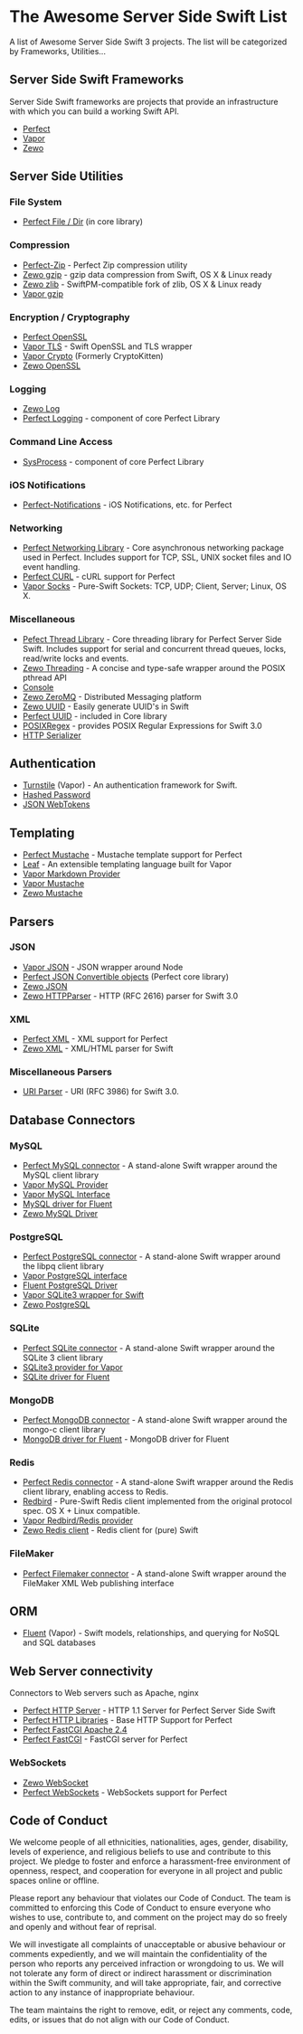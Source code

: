 # The Awesome Server Side Swift List

A list of Awesome Server Side Swift 3 projects. The list will be categorized by Frameworks, Utilities...

## Server Side Swift Frameworks
Server Side Swift frameworks are projects that provide an infrastructure with which you can build a working Swift API.

* [Perfect](https://github.com/PerfectlySoft/Perfect)
* [Vapor](https://github.com/vapor/vapor)
* [Zewo](https://github.com/Zewo/Zewo)

## Server Side Utilities

### File System

* [Perfect File / Dir](https://github.com/PerfectlySoft/Perfect) (in core library)

### Compression

* [Perfect-Zip](https://github.com/PerfectlySoft/Perfect-Zip) - Perfect Zip compression utility
* [Zewo gzip](https://github.com/Zewo/gzip) - gzip data compression from Swift, OS X & Linux ready
* [Zewo zlib](https://github.com/Zewo/zlib) - SwiftPM-compatible fork of zlib, OS X & Linux ready
* [Vapor gzip](https://github.com/vapor/gzip-provider)

### Encryption / Cryptography

* [Perfect OpenSSL](https://github.com/PerfectlySoft/Perfect-COpenSSL)
* [Vapor TLS](https://github.com/vapor/tls) - Swift OpenSSL and TLS wrapper
* [Vapor Crypto](https://github.com/vapor/crypto) (Formerly CryptoKitten)
* [Zewo OpenSSL](https://github.com/Zewo/COpenSSL)

### Logging

* [Zewo Log](https://github.com/Zewo/Log)
* [Perfect Logging](https://github.com/PerfectlySoft/Perfect) - component of core Perfect Library

### Command Line Access

* [SysProcess](https://github.com/PerfectlySoft/Perfect) - component of core Perfect Library

### iOS Notifications

* [Perfect-Notifications](https://github.com/PerfectlySoft/Perfect-Notifications) - iOS Notifications, etc. for Perfect

### Networking

* [Perfect Networking Library](https://github.com/PerfectlySoft/Perfect-Net) - Core asynchronous networking package used in Perfect. Includes support for TCP, SSL, UNIX socket files and IO event handling.
* [Perfect CURL](https://github.com/PerfectlySoft/Perfect-CURL) - cURL support for Perfect
* [Vapor Socks](https://github.com/vapor/socks) - Pure-Swift Sockets: TCP, UDP; Client, Server; Linux, OS X.


### Miscellaneous

* [Pefect Thread Library](https://github.com/PerfectlySoft/Perfect-Thread) - Core threading library for Perfect Server Side Swift. Includes support for serial and concurrent thread queues, locks, read/write locks and events.
* [Zewo Threading](https://github.com/Zewo/Thread) - A concise and type-safe wrapper around the POSIX pthread API
* [Console](https://github.com/vapor/console)
* [Zewo ZeroMQ](https://github.com/Zewo/ZeroMQ) - Distributed Messaging platform
* [Zewo UUID](https://github.com/Zewo/UUID) - Easily generate UUID's in Swift
* [Perfect UUID](https://github.com/PerfectlySoft/Perfect) - included in Core library
* [POSIXRegex](https://github.com/Zewo/POSIXRegex) - provides POSIX Regular Expressions for Swift 3.0
* [HTTP Serializer](https://github.com/Zewo/HTTPSerializer)

## Authentication

* [Turnstile](https://github.com/vapor/Turnstile) (Vapor) - An authentication framework for Swift.
* [Hashed Password](https://github.com/Zewo/HashedPassword)
* [JSON WebTokens](https://github.com/Zewo/JSONWebToken)

## Templating

* [Perfect Mustache](https://github.com/PerfectlySoft/Perfect-Mustache) - Mustache template support for Perfect
* [Leaf](https://github.com/vapor/leaf) - An extensible templating language built for Vapor
* [Vapor Markdown Provider](https://github.com/vapor/markdown-provider)
* [Vapor Mustache](https://github.com/vapor/mustache-provider)
* [Zewo Mustache](https://github.com/Zewo/Mustache)

## Parsers

### JSON

* [Vapor JSON](https://github.com/vapor/json) - JSON wrapper around Node
* [Perfect JSON Convertible objects](https://github.com/PerfectlySoft/Perfect) (Perfect core library)
* [Zewo JSON](https://github.com/Zewo/JSON)
* [Zewo HTTPParser](https://github.com/Zewo/HTTPParser) - HTTP (RFC 2616) parser for Swift 3.0

### XML

* [Perfect XML](https://github.com/PerfectlySoft/Perfect-XML) - XML support for Perfect
* [Zewo XML](https://github.com/Zewo/XML) - XML/HTML parser for Swift

### Miscellaneous Parsers

* [URI Parser](https://github.com/Zewo/URI) - URI (RFC 3986) for Swift 3.0.

## Database Connectors

### MySQL

* [Perfect MySQL connector](https://github.com/PerfectlySoft/Perfect-MySQL) - A stand-alone Swift wrapper around the MySQL client library
* [Vapor MySQL Provider](https://github.com/vapor/mysql-provider)
* [Vapor MySQL Interface](https://github.com/vapor/mysql)
* [MySQL driver for Fluent](https://github.com/vapor/mysql-driver)
* [Zewo MySQL Driver](https://github.com/Zewo/MySQL)

### PostgreSQL

* [Perfect PostgreSQL connector](https://github.com/PerfectlySoft/Perfect-PostgreSQL) - A stand-alone Swift wrapper around the libpq client library
* [Vapor PostgreSQL interface](https://github.com/vapor/postgresql)
* [Fluent PostgreSQL Driver](https://github.com/vapor/postgresql-driver) 
* [Vapor SQLite3 wrapper for Swift](https://github.com/vapor/sqlite)
* [Zewo PostgreSQL](https://github.com/Zewo/PostgreSQL)

### SQLite

* [Perfect SQLite connector](https://github.com/PerfectlySoft/Perfect-SQLite) - A stand-alone Swift wrapper around the SQLite 3 client library
* [SQLite3 provider for Vapor](https://github.com/vapor/sqlite-provider)
* [SQLite driver for Fluent](https://github.com/vapor/sqlite-driver)

### MongoDB

* [Perfect MongoDB connector](https://github.com/PerfectlySoft/Perfect-MongoDB) - A stand-alone Swift wrapper around the mongo-c client library
* [MongoDB driver for Fluent](https://github.com/vapor/mongo-driver) - MongoDB driver for Fluent

### Redis

* [Perfect Redis connector](https://github.com/PerfectlySoft/Perfect-Redis) - A stand-alone Swift wrapper around the Redis client library, enabling access to Redis.
* [Redbird](https://github.com/vapor/redbird) - Pure-Swift Redis client implemented from the original protocol spec. OS X + Linux compatible.
* [Vapor Redbird/Redis provider](https://github.com/vapor/redis-provider)
* [Zewo Redis client](https://github.com/Zewo/Redis) - Redis client for (pure) Swift

### FileMaker

* [Perfect Filemaker connector](https://github.com/PerfectlySoft/Perfect-FileMaker) - A stand-alone Swift wrapper around the FileMaker XML Web publishing interface

## ORM

* [Fluent](https://github.com/vapor/fluent) (Vapor) - Swift models, relationships, and querying for NoSQL and SQL databases

## Web Server connectivity
Connectors to Web servers such as Apache, nginx

* [Perfect HTTP Server](https://github.com/PerfectlySoft/Perfect-HTTPServer) - HTTP 1.1 Server for Perfect Server Side Swift
* [Perfect HTTP Libraries](https://github.com/PerfectlySoft/Perfect-HTTP) - Base HTTP Support for Perfect
* [Perfect FastCGI Apache 2.4](https://github.com/PerfectlySoft/Perfect-FastCGI-Apache2.4)
* [Perfect FastCGI](https://github.com/PerfectlySoft/Perfect-FastCGI) - FastCGI server for Perfect

### WebSockets

* [Zewo WebSocket](https://github.com/Zewo/WebSocket)
* [Perfect WebSockets](https://github.com/PerfectlySoft/Perfect-WebSockets) - WebSockets support for Perfect


## Code of Conduct

We welcome people of all ethnicities, nationalities, ages, gender, disability, levels of experience, and religious beliefs to use and contribute to this project. We pledge to foster and enforce a harassment-free environment of openness, respect, and cooperation for everyone in all project and public spaces online or offline.

Please report any behaviour that violates our Code of Conduct. The team is committed to enforcing this Code of Conduct to ensure everyone who wishes to use, contribute to, and comment on the project may do so freely and openly and without fear of reprisal.

We will investigate all complaints of unacceptable or abusive behaviour or comments expediently, and we will maintain the confidentiality of the person who reports any perceived infraction or wrongdoing to us. We will not tolerate any form of direct or indirect harassment or discrimination within the Swift community, and will take appropriate, fair, and corrective action to any instance of inappropriate behaviour.

The team maintains the right to remove, edit, or reject any comments, code, edits, or issues that do not align with our Code of Conduct.
